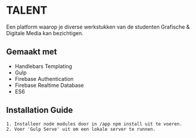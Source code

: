 # TALENT
Een platform waarop je diverse werkstukken van de studenten Grafische & Digitale Media kan bezichtigen.

## Gemaakt met
- Handlebars Templating
- Gulp
- Firebase Authentication
- Firebase Realtime Database
- ES6

## Installation Guide

```
1. Installeer node modules door in /app npm install uit te voeren.
2. Voer 'Gulp Serve' uit om een lokale server te runnen.
```

